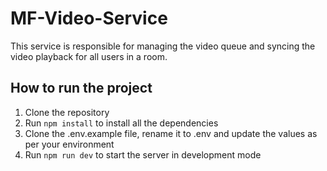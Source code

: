 # MF-Video-Service

This service is responsible for managing the video queue and syncing the video playback for all users in a room.

## How to run the project

1. Clone the repository
2. Run `npm install` to install all the dependencies
3. Clone the .env.example file, rename it to .env and update the values as per your environment
4. Run `npm run dev` to start the server in development mode